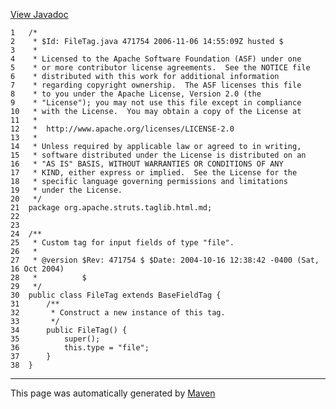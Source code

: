 [View Javadoc](../../../../../../apidocs/org/apache/struts/taglib.html.md/FileTag.html)


    1   /*
    2    * $Id: FileTag.java 471754 2006-11-06 14:55:09Z husted $
    3    *
    4    * Licensed to the Apache Software Foundation (ASF) under one
    5    * or more contributor license agreements.  See the NOTICE file
    6    * distributed with this work for additional information
    7    * regarding copyright ownership.  The ASF licenses this file
    8    * to you under the Apache License, Version 2.0 (the
    9    * "License"); you may not use this file except in compliance
    10   * with the License.  You may obtain a copy of the License at
    11   *
    12   *  http://www.apache.org/licenses/LICENSE-2.0
    13   *
    14   * Unless required by applicable law or agreed to in writing,
    15   * software distributed under the License is distributed on an
    16   * "AS IS" BASIS, WITHOUT WARRANTIES OR CONDITIONS OF ANY
    17   * KIND, either express or implied.  See the License for the
    18   * specific language governing permissions and limitations
    19   * under the License.
    20   */
    21  package org.apache.struts.taglib.html.md;
    22  
    23  
    24  /**
    25   * Custom tag for input fields of type "file".
    26   *
    27   * @version $Rev: 471754 $ $Date: 2004-10-16 12:38:42 -0400 (Sat, 16 Oct 2004)
    28   *          $
    29   */
    30  public class FileTag extends BaseFieldTag {
    31      /**
    32       * Construct a new instance of this tag.
    33       */
    34      public FileTag() {
    35          super();
    36          this.type = "file";
    37      }
    38  }

------------------------------------------------------------------------

This page was automatically generated by [Maven](http://maven.apache.org/)
